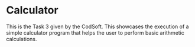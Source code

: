 # Calculator
This is the Task 3 given by the CodSoft.
This showcases the execution of a simple calculator program that helps the user to perform basic arithmetic calculations.
